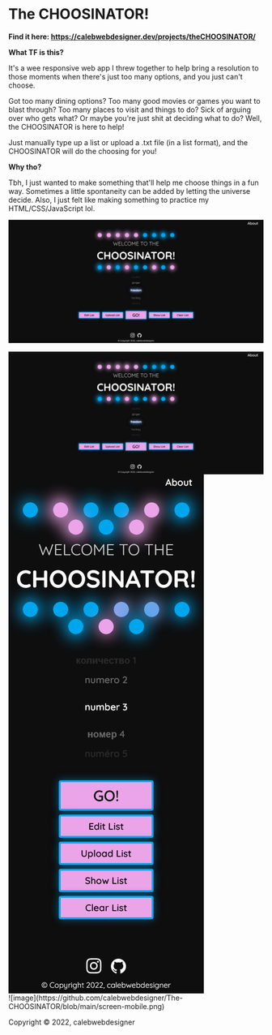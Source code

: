 # The CHOOSINATOR!
**Find it here: https://calebwebdesigner.dev/projects/theCHOOSINATOR/**

**What TF is this?**

It's a wee responsive web app I threw together to help bring a resolution to those moments when there's just too many options, and you just can't choose.

Got too many dining options? Too many good movies or games you want to blast through? Too many places to visit and things to do? Sick of arguing over who gets what? Or maybe you're just shit at deciding what to do? Well, the CHOOSINATOR is here to help!

Just manually type up a list or upload a .txt file (in a list format), and the CHOOSINATOR will do the choosing for you!


**Why tho?**

Tbh, I just wanted to make something that'll help me choose things in a fun way. Sometimes a little spontaneity can be added by letting the universe decide. Also, I just felt like making something to practice my HTML/CSS/JavaScript lol.

![image](https://github.com/calebwebdesigner/The-CHOOSINATOR/blob/main/screen-desktop.png) 
<div>
    <img align=center src="https://github.com/calebwebdesigner/The-CHOOSINATOR/blob/main/screen-desktop.png"/>
    <img align=center src="https://github.com/calebwebdesigner/The-CHOOSINATOR/blob/main/screen-mobile.png"/>
<div>
![image](https://github.com/calebwebdesigner/The-CHOOSINATOR/blob/main/screen-mobile.png) 

Copyright © 2022, calebwebdesigner
